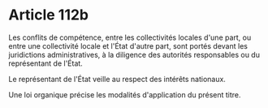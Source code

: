 # Article 112b

Les conflits de compétence, entre les collectivités locales d'une part, ou entre une collectivité locale et l'État d'autre part, sont portés devant les juridictions administratives, à la diligence des autorités responsables ou du représentant de l'État.

Le représentant de l'État veille au respect des intérêts nationaux.

Une loi organique précise les modalités d'application du présent titre.